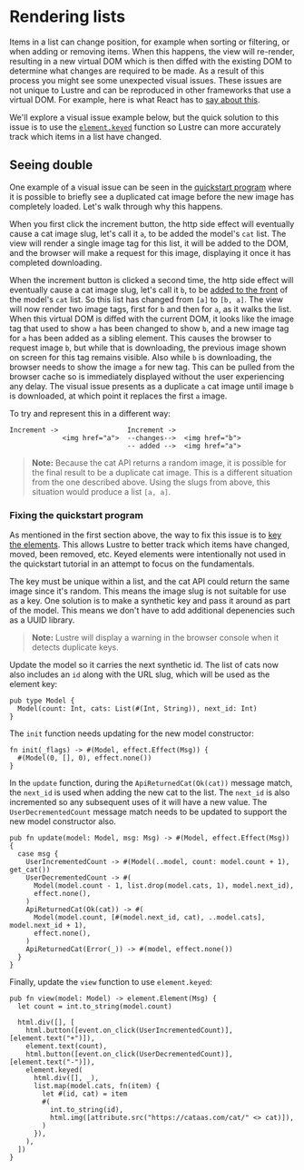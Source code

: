 # Rendering lists

Items in a list can change position, for example when sorting or filtering, or
when adding or removing items. When this happens, the view will re-render, resulting
in a new virtual DOM which is then diffed with the existing DOM to determine what
changes are required to be made. As a result of this process you might see some
unexpected visual issues. These issues are not unique to Lustre and can be reproduced
in other frameworks that use a virtual DOM. For example, here is what React has to
[say about this](https://react.dev/learn/rendering-lists#keeping-list-items-in-order-with-key).

We'll explore a visual issue example below, but the quick solution to this issue
is to use the [`element.keyed`](https://hexdocs.pm/lustre/lustre/element.html#keyed)
function so Lustre can more accurately track which items in a list have changed.

## Seeing double

One example of a visual issue can be seen in the [quickstart program](../guide/01-quickstart.md)
where it is possible to briefly see a duplicated cat image before the new image has
completely loaded. Let's walk through why this happens.

When you first click the increment button, the http side effect will eventually
cause a cat image slug, let's call it `a`, to be added the model's `cat` list.
The view will render a single image tag for this list, it will be added to the DOM,
and the browser will make a request for this image, displaying it once it has completed
downloading.

When the increment button is clicked a second time, the http side effect will
eventually cause a cat image slug, let's call it `b`, to be [added to the front](https://tour.gleam.run/basics/lists/)
of the model's `cat` list. So this list has changed from `[a]` to `[b, a]`. The view
will now render two image tags, first for `b` and then for `a`, as it walks the list.
When this virtual DOM is diffed with the current DOM, it looks like the image tag
that used to show `a` has been changed to show `b`, and a new image tag for `a` has
been added as a sibling element. This causes the browser to request image `b`, but while
that is downloading, the previous image shown on screen for this tag remains visible.
Also while `b` is downloading, the browser needs to show the image `a` for new tag.
This can be pulled from the browser cache so is immediately displayed without the user
experiencing any delay. The visual issue presents as a duplicate `a` cat image until
image `b` is downloaded, at which point it replaces the first `a` image.

To try and represent this in a different way:

```
Increment ->                 Increment ->
             <img href="a">  --changes-->  <img href="b">
                             -- added -->  <img href="a">
```

> **Note:** Because the cat API returns a random image, it is possible for the final
> result to be a duplicate cat image. This is a different situation from the one
> described above. Using the slugs from above, this situation would produce
> a list `[a, a]`.

### Fixing the quickstart program

As mentioned in the first section above, the way to fix this issue is to [key the
elements](https://hexdocs.pm/lustre/lustre/element.html#keyed). This allows Lustre
to better track which items have changed, moved, been removed, etc. Keyed elements
were intentionally not used in the quickstart tutorial in an attempt to focus on
the fundamentals.

The key must be unique within a list, and the cat API could return the same image
since it's random. This means the image slug is not suitable for use as a key.
One solution is to make a synthetic key and pass it around as part of the model.
This means we don't have to add additional depenencies such as a UUID library.

> **Note:** Lustre will display a warning in the browser console when it detects
> duplicate keys.

Update the model so it carries the next synthetic id. The list of cats now also includes
an `id` along with the URL slug, which will be used as the element key:

```gleam
pub type Model {
  Model(count: Int, cats: List(#(Int, String)), next_id: Int)
}
```

The `init` function needs updating for the new model constructor:

```gleam
fn init(_flags) -> #(Model, effect.Effect(Msg)) {
  #(Model(0, [], 0), effect.none())
}
```

In the `update` function, during the `ApiReturnedCat(Ok(cat))` message match, the
`next_id` is used when adding the new cat to the list. The `next_id` is also 
incremented so any subsequent uses of it will have a new value. The 
`UserDecrementedCount` message match needs to be updated to support the new model
constructor also.

```gleam
pub fn update(model: Model, msg: Msg) -> #(Model, effect.Effect(Msg)) {
  case msg {
    UserIncrementedCount -> #(Model(..model, count: model.count + 1), get_cat())
    UserDecrementedCount -> #(
      Model(model.count - 1, list.drop(model.cats, 1), model.next_id),
      effect.none(),
    )
    ApiReturnedCat(Ok(cat)) -> #(
      Model(model.count, [#(model.next_id, cat), ..model.cats], model.next_id + 1),
      effect.none(),
    )
    ApiReturnedCat(Error(_)) -> #(model, effect.none())
  }
}
```

Finally, update the `view` function to use `element.keyed`:

```gleam
pub fn view(model: Model) -> element.Element(Msg) {
  let count = int.to_string(model.count)

  html.div([], [
    html.button([event.on_click(UserIncrementedCount)], [element.text("+")]),
    element.text(count),
    html.button([event.on_click(UserDecrementedCount)], [element.text("-")]),
    element.keyed(
      html.div([], _),
      list.map(model.cats, fn(item) {
        let #(id, cat) = item
        #(
          int.to_string(id),
          html.img([attribute.src("https://cataas.com/cat/" <> cat)]),
        )
      }),
    ),
  ])
}
```
